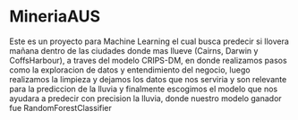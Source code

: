 # MineriaAUS
Este es un proyecto para Machine Learning el cual busca predecir si llovera mañana dentro de las ciudades donde mas llueve (Cairns, Darwin y CoffsHarbour), a traves del modelo CRIPS-DM, en donde realizamos pasos como la exploracion de datos y entendimiento del negocio, luego realizamos la limpieza y dejamos los datos que nos serviria y son relevante para la prediccion de la lluvia y finalmente escogimos el modelo que nos ayudara a predecir con precision la lluvia, donde nuestro modelo ganador fue RandomForestClassifier 
